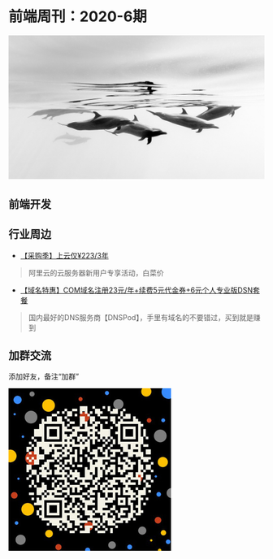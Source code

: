 # 前端周刊：2020-6期

[![](/img/bing/20200414.png?imageMogr2/thumbnail/960x)](https://cn.bing.com/search?q=热带斑海豚)


## 前端开发


## 行业周边

- [【采购季】上云仅¥223/3年](https://www.aliyun.com/sale-season/2020/procurement-new-members?userCode=y31qmczl)

> 阿里云的云服务器新用户专享活动，白菜价

- [【域名特惠】COM域名注册23元/年+续费5元代金券+6元个人专业版DSN套餐](https://www.dnspod.cn/promo/domainscarnival?promo_code=3LIUUR11729&source=sharelink&from=link)

> 国内最好的DNS服务商【DNSPod】，手里有域名的不要错过，买到就是赚到



## 加群交流

添加好友，备注“加群”

![refned_x](../img/a/refined-x.jpg)

